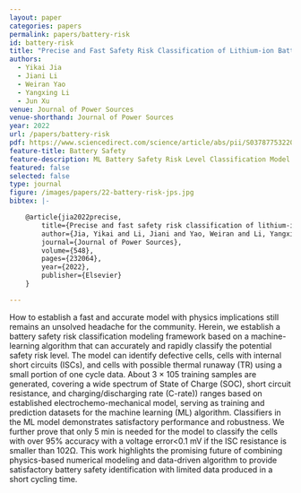 ```yaml
---
layout: paper
categories: papers
permalink: papers/battery-risk
id: battery-risk
title: "Precise and Fast Safety Risk Classification of Lithium-ion Batteries Based on Machine Learning Methodology"
authors:
  - Yikai Jia
  - Jiani Li
  - Weiran Yao
  - Yangxing Li
  - Jun Xu
venue: Journal of Power Sources
venue-shorthand: Journal of Power Sources
year: 2022
url: /papers/battery-risk
pdf: https://www.sciencedirect.com/science/article/abs/pii/S0378775322010412
feature-title: Battery Safety
feature-description: ML Battery Safety Risk Level Classification Model
featured: false
selected: false
type: journal
figure: /images/papers/22-battery-risk-jps.jpg
bibtex: |-

    @article{jia2022precise,
        title={Precise and fast safety risk classification of lithium-ion batteries based on machine learning methodology},
        author={Jia, Yikai and Li, Jiani and Yao, Weiran and Li, Yangxing and Xu, Jun},
        journal={Journal of Power Sources},
        volume={548},
        pages={232064},
        year={2022},
        publisher={Elsevier}
    }

---
```


How to establish a fast and accurate model with physics implications still remains an unsolved headache for the community. Herein, we establish a battery safety risk classification modeling framework based on a machine-learning algorithm that can accurately and rapidly classify the potential safety risk level. The model can identify defective cells, cells with internal short circuits (ISCs), and cells with possible thermal runaway (TR) using a small portion of one cycle data. About 3 × 105 training samples are generated, covering a wide spectrum of State of Charge (SOC), short circuit resistance, and charging/discharging rate (C-rate)) ranges based on established electrochemo-mechanical model, serving as training and prediction datasets for the machine learning (ML) algorithm. Classifiers in the ML model demonstrates satisfactory performance and robustness. We further prove that only 5 min is needed for the model to classify the cells with over 95% accuracy with a voltage error<0.1 mV if the ISC resistance is smaller than 102Ω. This work highlights the promising future of combining physics-based numerical modeling and data-driven algorithm to provide satisfactory battery safety identification with limited data produced in a short cycling time.

